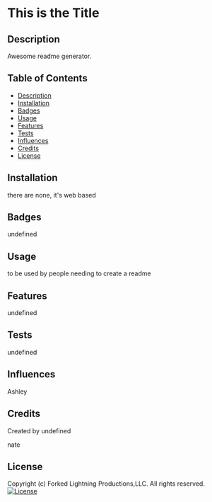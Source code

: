 # This is the Title 

  ## Description
  Awesome readme generator.
  
  ## Table of Contents
  * [Description](#description)
  * [Installation](#install)
  * [Badges](#badges)
  * [Usage](#usage)
  * [Features](#features)
  * [Tests](#tests)
  * [Influences](#influences)
  * [Credits](#credits)
  * [License](#license)
  
  ## Installation
  there are none, it's web based

  ## Badges
  undefined 

  ## Usage
  to be used by people needing to create a readme 

  
  ## Features
  undefined
  
  ## Tests
  undefined
  
  ## Influences
  Ashley
  
  ## Credits
  Created by undefined
  
  nate
  
  
  ## License
  Copyright (c) Forked Lightning Productions,LLC. All rights reserved.
  [![License](https://img.shields.io/badge/license-MIT-blue)](https://choosealicense.com/licenses/mit/)
  

